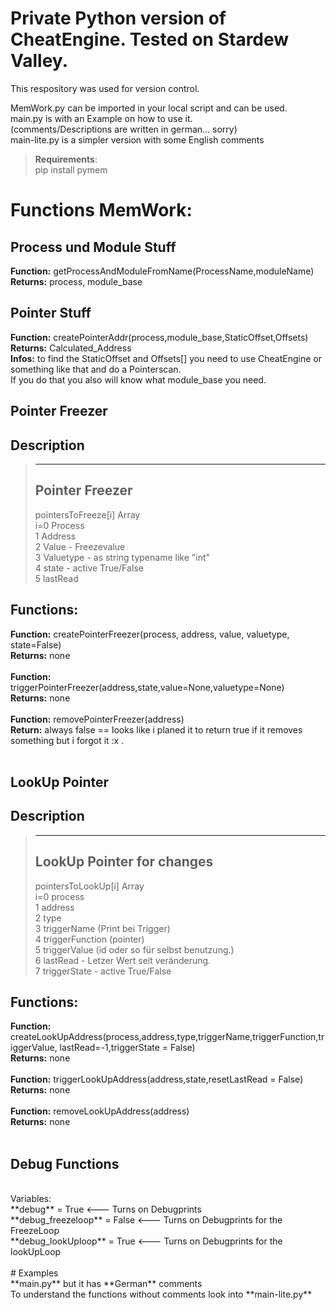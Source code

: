 # Private Python version of CheatEngine. Tested on Stardew Valley.
This respository was used for version control.<br />

MemWork.py can be imported in your local script and can be used. <br />
main.py is with an Example on how to use it.<br />
(comments/Descriptions are written in german... sorry)<br />
main-lite.py is a simpler version with some English comments<br/>

>**Requirements**:<br/>
>pip install pymem

# Functions MemWork:
## Process und Module Stuff
**Function:** getProcessAndModuleFromName(ProcessName,moduleName)<br />
**Returns:** process, module_base<br />

## Pointer Stuff
**Function:** createPointerAddr(process,module_base,StaticOffset,Offsets)<br />
**Returns:** Calculated_Address<br />
**Infos:** to find the StaticOffset and Offsets[] you need to use CheatEngine or something like that and do a Pointerscan.<br/>
If you do that you also will know what module_base you need.

## Pointer Freezer
## Description
>----------------------------------------------------------------------------------
>Pointer Freezer
>----------------------------------------------------------------------------------
>   pointersToFreeze[i] Array<br />
> i=0   Process<br />
>   1   Address <br />
>   2   Value - Freezevalue <br />
>   3   Valuetype - as string typename like "int"<br />
>   4   state - active True/False<br />
>   5   lastRead<br />
## Functions:
**Function:** createPointerFreezer(process, address, value, valuetype, state=False)<br />
**Returns:** none<br />
<br />
**Function:** triggerPointerFreezer(address,state,value=None,valuetype=None)<br />
**Returns:** none<br />
<br />
**Function:** removePointerFreezer(address)<br />
**Return:** always false == looks like i planed it to return true if it removes something but i forgot it :x .<br />
<br />
## LookUp Pointer
## Description
>----------------------------------------------------------------------------------
> LookUp Pointer for changes
>----------------------------------------------------------------------------------
>   pointersToLookUp[i] Array<br />
> i=0   process<br />
>   1   address<br />
>   2   type<br />
>   3   triggerName (Print bei Trigger)<br />
>   4   triggerFunction (pointer)<br />
>   5   triggerValue (id oder so für selbst benutzung.)<br />
>   6   lastRead - Letzer Wert seit veränderung.<br />
>   7   triggerState - active True/False<br />
## Functions:
**Function:** createLookUpAddress(process,address,type,triggerName,triggerFunction,triggerValue, lastRead=-1,triggerState = False)<br />
**Returns:** none<br />
<br />
**Function:** triggerLookUpAddress(address,state,resetLastRead = False)<br />
**Returns:** none<br />
<br />
**Function:** removeLookUpAddress(address)<br />
**Returns:** none<br />
<br />
## Debug Functions
<br />
Variables:<br />
**debug** = True <--- Turns on Debugprints<br />
**debug_freezeloop** = False <--- Turns on Debugprints for the FreezeLoop<br />
**debug_lookUploop** = True <--- Turns on Debugprints for the lookUpLoop<br />
<br/>
# Examples <br/>
**main.py** but it has **German** comments<br/>
To understand the functions without comments look into **main-lite.py**<br/>

